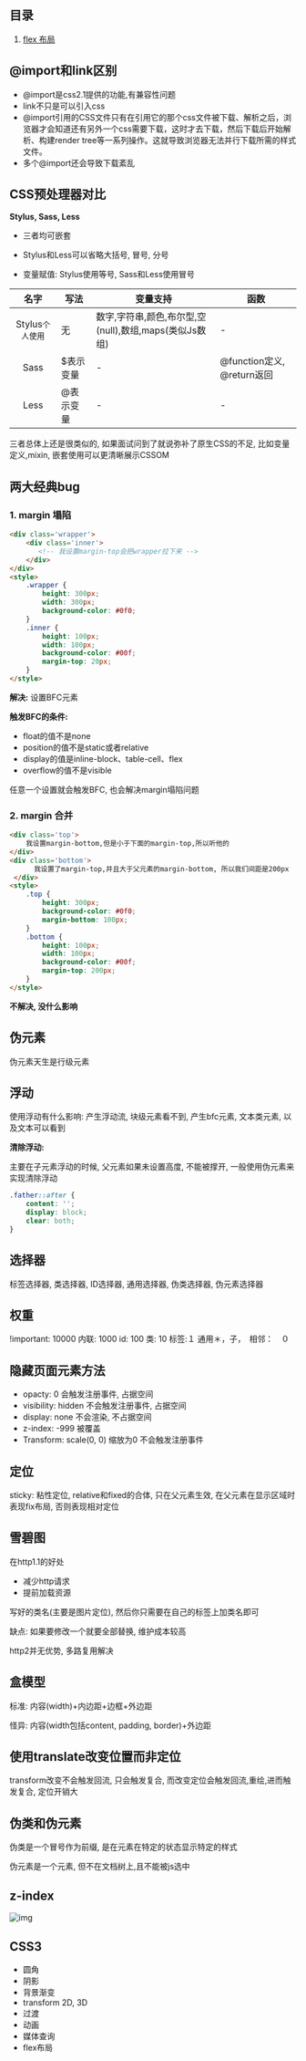 ## 目录

1. [flex 布局](./flex.md)

















## @import和link区别

- @import是css2.1提供的功能,有兼容性问题
- link不只是可以引入css
- @import引用的CSS文件只有在引用它的那个css文件被下载、解析之后，浏览器才会知道还有另外一个css需要下载，这时才去下载，然后下载后开始解析、构建render tree等一系列操作。这就导致浏览器无法并行下载所需的样式文件。
- 多个@import还会导致下载紊乱

## CSS预处理器对比

**Stylus, Sass, Less**

- 三者均可嵌套

- Stylus和Less可以省略大括号, 冒号, 分号
- 变量赋值: Stylus使用等号, Sass和Less使用冒号

|       名字       | 写法      | 变量支持                                               | 函数                       |
| :--------------: | --------- | ------------------------------------------------------ | -------------------------- |
| Stylus`个人使用` | 无        | 数字,字符串,颜色,布尔型,空(null),数组,maps(类似Js数组) | -                          |
|       Sass       | $表示变量 | -                                                      | @function定义, @return返回 |
|       Less       | @表示变量 | -                                                      | -                          |

三者总体上还是很类似的, 如果面试问到了就说弥补了原生CSS的不足, 比如变量定义,mixin, 嵌套使用可以更清晰展示CSSOM



## 两大经典bug

### 1. margin 塌陷

```html
<div class='wrapper'>
    <div class='inner'>
       <!-- 我设置margin-top会把wrapper拉下来 --> 
    </div>
</div>
<style>
    .wrapper {
        height: 300px;
        width: 300px;
        background-color: #0f0;
    }
    .inner {
        height: 100px;
        width: 100px;
        background-color: #00f;
        margin-top: 20px;
    }
</style>
```

**解决:** 设置BFC元素

**触发BFC的条件:**

- float的值不是none
- position的值不是static或者relative
- display的值是inline-block、table-cell、flex
- overflow的值不是visible

任意一个设置就会触发BFC, 也会解决margin塌陷问题

### 2. margin 合并

```html
<div class='top'>
    我设置margin-bottom,但是小于下面的margin-top,所以听他的
</div>
<div class='bottom'>
      我设置了margin-top,并且大于父元素的margin-bottom, 所以我们间距是200px
 </div>
<style>
    .top {
        height: 300px;
        background-color: #0f0;
        margin-bottom: 100px;
    }
    .bottom {
        height: 100px;
        width: 100px;
        background-color: #00f;
        margin-top: 200px;
    }
</style>
```

**不解决, 没什么影响**



## 伪元素

伪元素天生是行级元素



## 浮动

使用浮动有什么影响:
产生浮动流, 块级元素看不到, 产生bfc元素, 文本类元素, 以及文本可以看到

**清除浮动:**

主要在子元素浮动的时候, 父元素如果未设置高度, 不能被撑开, 一般使用伪元素来实现清除浮动

```css
.father::after {
    content: '';
    display: block;
    clear: both;
}
```



## 选择器

标签选择器, 类选择器, ID选择器, 通用选择器, 伪类选择器, 伪元素选择器



## 权重

!important: 10000
内联: 1000
id: 100
类: 10
标签:１
通用＊，子，　相邻：　０



## 隐藏页面元素方法

- opacty: 0  会触发注册事件, 占据空间
- visibility: hidden 不会触发注册事件, 占据空间
- display: none  不会渲染, 不占据空间
- z-index: -999 被覆盖
- Transform: scale(0, 0) 缩放为0 不会触发注册事件



## 定位

sticky: 粘性定位, relative和fixed的合体, 只在父元素生效, 在父元素在显示区域时表现fix布局, 否则表现相对定位



## 雪碧图

在http1.1的好处

- 减少http请求
- 提前加载资源

写好的类名(主要是图片定位), 然后你只需要在自己的标签上加类名即可

缺点: 如果要修改一个就要全部替换, 维护成本较高

http2并无优势, 多路复用解决



## 盒模型

标准: 内容(width)+内边距+边框+外边距

怪异: 内容(width包括content, padding, border)+外边距



## 使用translate改变位置而非定位

transform改变不会触发回流, 只会触发复合, 而改变定位会触发回流,重绘,进而触发复合, 定位开销大



## 伪类和伪元素

伪类是一个冒号作为前缀, 是在元素在特定的状态显示特定的样式

伪元素是一个元素, 但不在文档树上,且不能被js选中



## z-index

![img](../../assets/CSS/z-index.jpg)



## CSS3

- 圆角
- 阴影
- 背景渐变
- transform 2D, 3D
- 过渡
- 动画
- 媒体查询
- flex布局